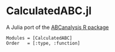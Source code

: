 # CalculatedABC.jl

A Julia port of the [ABCanalysis R package](https://cran.r-project.org/web/packages/ABCanalysis/)

```@autodocs
Modules = [CalculatedABC]
Order   = [:type, :function]
```
